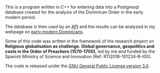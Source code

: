 This is a program written in C++ for entering data into a Postgresql
database created for the analysis of the Dominican Order in the early
modern period. 

The database is then used by an
[API](https://github.com/rogorido/apidominicans) and the results can be
analyzed in my webpage on [early modern
Dominicans](https://dominicans.georeligion.org).

Some of this code was written in the framework of the research project
on **Religious globalisation as challenge. Global governance,
geopolitics and costs in the Order of Preachers (1570-1700)**, led by me
and funded by the Spanish Ministry of Science and Innovation (Ref:
RTI2018-101224-B-I00).

The code is released under the [GNU General Public License version
3.0](https://www.gnu.org/licenses/gpl-3.0.html). 

